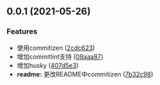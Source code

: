 ## 0.0.1 (2021-05-26)


### Features

* 使用commitizen ([2cdc623](https://github.com/Saber-Kurama/commitlint/commit/2cdc6232bca0ad7b85e1fe2ec3bf21a1f39b4ca4))
* 增加commitlint支持 ([08aaa87](https://github.com/Saber-Kurama/commitlint/commit/08aaa87f1843206ad914f2583fafdcde29c83886))
* 增加husky ([407d5e3](https://github.com/Saber-Kurama/commitlint/commit/407d5e35b7f9344a4b837bf630e70b8375f030e8))
* **readme:** 更改README中commitizen ([7b32c98](https://github.com/Saber-Kurama/commitlint/commit/7b32c98efa47caaa263804298a90b4560e152e23))



